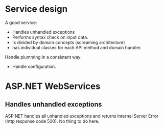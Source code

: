 # Service design

A good service:
- Handles unhandled exceptions 
- Performs syntax check on input data.
- Is divided by domain concepts (screaming architecture)
- has individual classes for each API method and domain handler.

Handle plumming in a consistent way
- Handle configuration.

# ASP.NET WebServices

## Handles unhandled exceptions

ASP.NET handles all unhandled exceptions and returns Internal Server Error (http response code 500). No thing to do here. 

